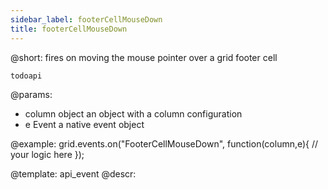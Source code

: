 ```yaml
---
sidebar_label: footerCellMouseDown
title: footerCellMouseDown
---          
```


@short: fires on moving the mouse pointer over a grid footer cell

```todoapi ```

@params:
- column		object		an object with a column configuration
- e				Event		a native event object


@example:
grid.events.on("FooterCellMouseDown", function(column,e){
    // your logic here
});


@template: api_event
@descr:



